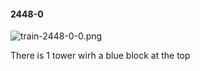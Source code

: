 #### 2448-0
![train-2448-0-0.png](https://github.com/lil-lab/nlvr/raw/master/nlvr/train/images/68/train-2448-0-0.png "train-2448-0-0.png")

There is 1 tower wirh a blue block at the top
